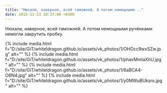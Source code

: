 ```yaml
---
title: "Нюхали, наверное, всей таможней. А потом немощными..."
date: 2015-11-23 18:37:00 +0300
---
```


Нюхали, наверное, всей таможней. А потом немощными ручёнками немогли закрутить пробку.


{% include media.html f="D:/site/GiT/whiteldragon.github.io/assets/vk_photos/1/OHOcc9wxSZw.jpg" alt="" %}
{% include media.html f="D:/site/GiT/whiteldragon.github.io/assets/vk_photos/1/phavMmIaXhU.jpg" alt="" %}
{% include media.html f="D:/site/GiT/whiteldragon.github.io/assets/vk_photos/1/6aBCA4-O6N4.jpg" alt="" %}
{% include media.html f="D:/site/GiT/whiteldragon.github.io/assets/vk_photos/1/y0MWuBUksro.jpg" alt="" %}
